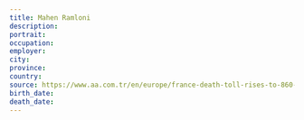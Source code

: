 ```yaml
---
title: Mahen Ramloni
description: 
portrait: 
occupation: 
employer: 
city: 
province: 
country: 
source: https://www.aa.com.tr/en/europe/france-death-toll-rises-to-860-with-5-doctors/1776680
birth_date: 
death_date: 
---
```


